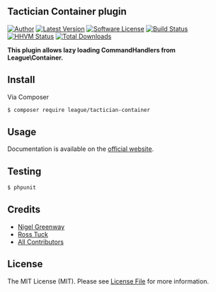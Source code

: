## Tactician Container plugin

[![Author](http://img.shields.io/badge/author-@nigelgreenway-blue.svg?style=flat-square)](https://twitter.com/NigelGreenway)
[![Latest Version](https://img.shields.io/github/release/thephpleague/tactician-container.svg?style=flat-square)](https://github.com/thephpleague/tactician-container/releases)
[![Software License](https://img.shields.io/badge/license-MIT-brightgreen.svg?style=flat-square)](LICENSE)
[![Build Status](https://img.shields.io/travis/thephpleague/tactician-container.svg?style=flat-square)](https://travis-ci.org/thephpleague/tactician-container)
[![HHVM Status](https://img.shields.io/hhvm/league/tactician-container.svg?style=flat-square)](http://hhvm.h4cc.de/package/league/tactician-container)
[![Total Downloads](https://img.shields.io/packagist/dt/league/tactician-container.svg?style=flat-square)](https://packagist.org/packages/league/tactician-container)

**This plugin allows lazy loading CommandHandlers from League\Container.**


## Install

Via Composer

``` bash
$ composer require league/tactician-container
```


## Usage

Documentation is available on the [official website](http://tactician.thephpleague.com/plugins/league-container/).


## Testing

``` bash
$ phpunit
```

## Credits

- [Nigel Greenway](https://github.com/NigelGreenway)
- [Ross Tuck](https://github.com/rosstuck)
- [All Contributors](https://github.com/thephpleague/tactician-container/contributors)


## License

The MIT License (MIT). Please see [License File](LICENSE) for more information.
